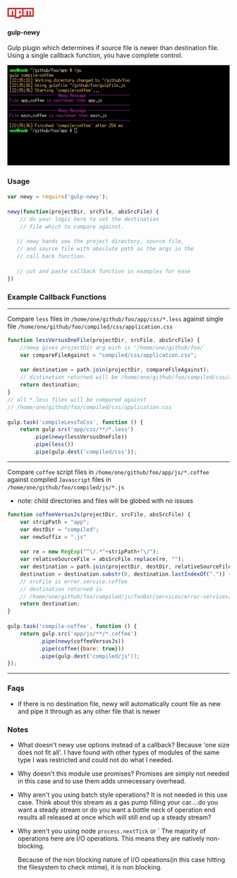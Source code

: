 ![alt text](https://raw.githubusercontent.com/dman777/icons/master/npm.jpg)
#### gulp-newy
Gulp plugin which determines if source file is newer than destination file. Using a single callback function, you have complete control. 

![alt text](https://raw.githubusercontent.com/dman777/icons/master/gulp-newy.jpg)

### Usage

```javascript
var newy = require('gulp-newy');

newy(function(projectDir, srcFile, absSrcFile) {
    // do your logic here to set the destination 
    // file which to compare against.
    
   // newy hands you the project directory, source file,
   // and source file with aboslute path as the args in the
   // call back function.
   
   // cut and paste callback function in examples for ease
})
```

### Example Callback Functions
-------------------------------------------------------------------------
Compare `less` files in `/home/one/github/foo/app/css/*.less` against single file `/home/one/github/foo/compiled/css/application.css`

```javascript 
function lessVersusOneFile(projectDir, srcFile, absSrcFile) {
    //newy gives projectDir arg wich is '/home/one/github/foo/`
    var compareFileAgainst = "compiled/css/application.css";

    var destination = path.join(projectDir, compareFileAgainst);
    // distination returned will be /home/one/github/foo/compiled/css/application.css
    return destination;
}
// all *.less files will be compared against
// /home/one/github/foo/compiled/css/application.css

gulp.task('compileLessToCss', function () {
    return gulp.src('app/css/**/*.less')
        .pipe(newy(lessVersusOneFile))
        .pipe(less())
        .pipe(gulp.dest('compiled/css'));
```
------------------------------------------------------------------------
Compare `coffee` script files in `/home/one/github/foo/app/js/*.coffee` against
compiled `Javascript` files in `/home/one/github/foo/compiled/js/*.js`
* note: child directories and files will be globed with no issues

```javascript 
function coffeeVersusJs(projectDir, srcFile, absSrcFile) {
    var stripPath = "app";
    var destDir = "compiled";
    var newSuffix = ".js"

    var re = new RegExp("^\/.*"+stripPath+"\/");
    var relativeSourceFile = absSrcFile.replace(re, "");
    var destination = path.join(projectDir, destDir, relativeSourceFile);
    destination = destination.substr(0, destination.lastIndexOf(".")) + newSuffix;
    // srcFile is error.service.coffee
    // destination returned is 
    // /home/one/github/foo/compiled/js/fooBar/services/error-services/error.service.js
    return destination;
}

gulp.task('compile-coffee', function () {
    return gulp.src('app/js/**/*.coffee')
          .pipe(newy(coffeeVersusJs))
          .pipe(coffee({bare: true}))
          .pipe(gulp.dest('compiled/js"));
});
```
---------------------------------------------------------------------------------------
### Faqs
* if there is no destination file, newy will automatically count file as new and pipe it through as any other file that is newer

### Notes
* What doesn't newy use options instead of a callback? 
  Because 'one size does not fit all'. I have found with other types of modules of the same type I was restricted and could not do what I needed.
* Why doesn't this module use promises?
  Promises are simply not needed in this case and to use them adds unnecessary overhead.
* Why aren't you using batch style operations? 
  It is not needed in this use case. Think about this stream as a gas pump filling your car....do you want a steady stream or do you want a bottle neck of operation end results all released at once which will still end up a steady stream? 
* Why aren't you using node `process.nextTick` or ` 
  The majority of operations here are I/O operations. This means they are natively non-blocking. 


  Because of the non blocking nature of I/O opeations(in this case hitting the filesystem to check mtime), it is non blocking. 
